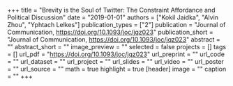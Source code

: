 +++
title = "Brevity is the Soul of Twitter: The Constraint Affordance and Political Discussion"
date = "2019-01-01"
authors = ["Kokil Jaidka", "Alvin Zhou", "Yphtach Lelkes"]
publication_types = ["2"]
publication = "Journal of Communication, https://doi.org/10.1093/joc/jqz023"
publication_short = "Journal of Communication, https://doi.org/10.1093/joc/jqz023"
abstract = ""
abstract_short = ""
image_preview = ""
selected = false
projects = []
tags = []
url_pdf = "https://doi.org/10.1093/joc/jqz023"
url_preprint = ""
url_code = ""
url_dataset = ""
url_project = ""
url_slides = ""
url_video = ""
url_poster = ""
url_source = ""
math = true
highlight = true
[header]
image = ""
caption = ""
+++
